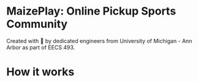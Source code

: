 # MaizePlay: Online Pickup Sports Community

Created with :gift_heart: by dedicated engineers from University of Michigan - Ann Arbor as part of EECS 493.

# How it works